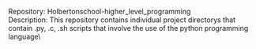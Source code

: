 Repository: Holbertonschool-higher_level_programming\
Description: This repository contains individual project directorys that
contain .py, .c, .sh scripts that involve the use of the python programming
language\